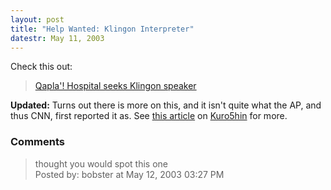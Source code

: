 ```yaml
---
layout: post
title: "Help Wanted: Klingon Interpreter"
datestr: May 11, 2003
---
```


Check this out:
<blockquote><a href="http://www.cnn.com/2003/US/West/05/10/offbeat.klingon.interpreter/index.html">Qapla'! Hospital seeks Klingon speaker</a></blockquote>

<b>Updated:</b> Turns out there is more on this, and it isn't quite what the AP, and thus CNN, first reported it as.  See <a href="http://www.kuro5hin.org/story/2003/5/11/7032/18347">this article</a> on <a href="http://www.kuro5hin.org/">Kuro5hin</a> for more.

### Comments

<blockquote>
thought you would spot this one
<div class="comment-meta">Posted by: bobster at May 12, 2003 03:27 PM</div> </blockquote>

